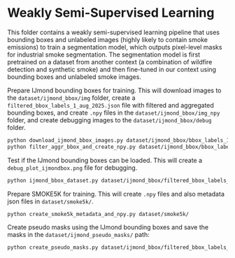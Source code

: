 # Weakly Semi-Supervised Learning

This folder contains a weakly semi-supervised learning pipeline that uses bounding boxes and unlabeled images (highly likely to contain smoke emissions) to train a segmentation model, which outputs pixel-level masks for industrial smoke segmentation. The segmentation model is first pretrained on a dataset from another context (a combination of wildfire detection and synthetic smoke) and then fine-tuned in our context using bounding boxes and unlabeled smoke images.

Prepare IJmond bounding boxes for training. This will download images to the `dataset/ijmond_bbox/img` folder, create a `filtered_bbox_labels_1_aug_2025.json` file with filtered and aggregated bounding boxes, and create `.npy` files in the `dataset/ijmond_bbox/img_npy` folder, and create debugging images to the `dataset/ijmond_bbox/debug` folder.
```sh
python download_ijmond_bbox_images.py dataset/ijmond_bbox/bbox_labels_1_aug_2025.json dataset/ijmond_bbox/img
python filter_aggr_bbox_and_create_npy.py dataset/ijmond_bbox/bbox_labels_1_aug_2025.json dataset/ijmond_bbox/filtered_bbox_labels_1_aug_2025.json dataset/ijmond_bbox/
```

Test if the IJmond bounding boxes can be loaded. This will create a `debug_plot_ijmondbox.png` file for debugging.
```sh
python ijmond_bbox_dataset.py dataset/ijmond_bbox/filtered_bbox_labels_1_aug_2025.json dataset/ijmond_bbox/img_npy/
```

Prepare SMOKE5K for training. This will create `.npy` files and also metadata json files in `dataset/smoke5k/`.
```sh
python create_smoke5k_metadata_and_npy.py dataset/smoke5k/
```

Create pseudo masks using the IJmond bounding boxes and save the masks in the `dataset/ijmond_pseudo_masks/` path:
```sh
python create_pseudo_masks.py dataset/ijmond_bbox/filtered_bbox_labels_1_aug_2025.json dataset/ijmond_bbox/img_npy/
```
